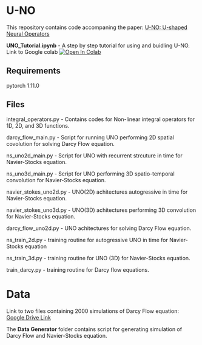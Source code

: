 # U-NO
This repository contains code accompaning the paper: [U-NO: U-shaped Neural Operators](https://arxiv.org/pdf/2204.11127.pdf)

**UNO_Tutorial.ipynb** - A step by step tutorial for using and buidling U-NO. Link to Google colab [![Open In Colab](https://colab.research.google.com/assets/colab-badge.svg)](https://colab.research.google.com/drive/1f1WYsjAgIjJRFtfQYYnZCZsxl602MMPX?usp=sharing)


## Requirements
pytorch 1.11.0

## Files

integral_operators.py - Contains codes for Non-linear integral operators for 1D, 2D, and 3D functions.

darcy_flow_main.py - Script for running UNO performing 2D spatial covolution for solving Darcy Flow equation. 

ns_uno2d_main.py - Script for UNO with recurrent strcuture in time for Navier-Stocks equation.

ns_uno3d_main.py - Script for UNO performing 3D spatio-temporal convolution for Navier-Stocks equation.

navier_stokes_uno2d.py - UNO(2D) achitectures autogressive in time for Navier-Stocks equation.

navier_stokes_uno3d.py - UNO(3D) achitectures performing 3D convolution for Navier-Stocks equation.

darcy_flow_uno2d.py - UNO achitectures for solving Darcy Flow equation.

ns_train_2d.py - training routine for autogressive UNO in time for Navier-Stocks equation

ns_train_3d.py - training routine for UNO (3D) for Navier-Stocks equation.

train_darcy.py - training routine for Darcy flow equations.


# Data

Link to two files containing 2000 simulations of Darcy Flow equation:
[Google Drive Link](https://drive.google.com/drive/folders/1y6j5sL4QrpKTMrlVAyN7bUlt785oQtOm?usp=sharing)

The **Data Generator** folder contains script for generating simulation of  Darcy Flow and Navier-Stocks equation.
